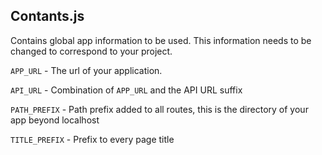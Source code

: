 ## Contants.js

Contains global app information to be used. This information needs to be changed to correspond to your project.



`APP_URL` - The url of your application.

`API_URL` - Combination of `APP_URL` and the API URL suffix

`PATH_PREFIX` - Path prefix added to all routes, this is the directory of your app beyond localhost

`TITLE_PREFIX` - Prefix to every page title